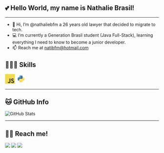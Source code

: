 ## 💕 Hello World, my name is <strong>Nathalie Brasil!</strong>

----

- 👋 Hi, I’m @nathaliebfm a 26 years old lawyer that decided to migrate to tech.
- 💻 I’m currently a Generation Brasil student (Java Full-Stack), learning everything I need to know to become a junior developer.
- 📫 Reach me at natibfm@hotmail.com

<!---
nathaliebfm/nathaliebfm is a ✨ special ✨ repository because its `README.md` (this file) appears on your GitHub profile.
You can click the Preview link to take a look at your changes.
--->

## 👩🏻‍💻 Skills

<code><img height="32" src="https://raw.githubusercontent.com/github/explore/80688e429a7d4ef2fca1e82350fe8e3517d3494d/topics/javascript/javascript.png" alt="Javascript"/></code>
<code><img height="32" src="https://raw.githubusercontent.com/github/explore/80688e429a7d4ef2fca1e82350fe8e3517d3494d/topics/python/python.png" alt="Python"/></code>

---

## 🐱 GitHub Info
![GitHub Stats](https://github-readme-stats.vercel.app/api?username=nathaliebfm&show_icons=true)

---

## 👋🏼 Reach me!
  
<div> 
  <a href="https://www.instagram.com/nathaliebfm/" target="_blank"><img src="https://img.shields.io/badge/-Instagram-%23E4405F?style=for-the-badge&logo=instagram&logoColor=white" target="_blank"></a>
 	<a href = "mailto:3natibfm@hotmail.com"><img src="https://img.shields.io/badge/-email-%23333?style=for-the-badge&logo=Gmail&logoColor=white" target="_blank"></a>
  <a href="https://www.linkedin.com/in/nathalie-brasil/" target="_blank"><img src="https://img.shields.io/badge/-LinkedIn-%230077B5?style=for-the-badge&logo=linkedin&logoColor=white" target="_blank"></a> 
